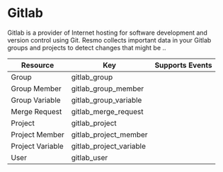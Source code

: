 # Gitlab

Gitlab is a provider of Internet hosting for software development and version control using Git. Resmo collects important data in your Gitlab groups and projects to detect changes that might be ..

| Resource | Key | Supports Events |
| --- | --- | --- |
| Group | gitlab\_group |  |
| Group Member | gitlab\_group\_member |  |
| Group Variable | gitlab\_group\_variable |  |
| Merge Request | gitlab\_merge\_request |  |
| Project | gitlab\_project |  |
| Project Member | gitlab\_project\_member |  |
| Project Variable | gitlab\_project\_variable |  |
| User | gitlab\_user |  |

